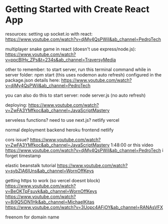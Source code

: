 # Getting Started with Create React App

resources:
setting up socket.io with react:
https://www.youtube.com/watch?v=djMy4QsPWiI&ab_channel=PedroTech

multiplayer snake game in react (doesn't use express/node.js):
https://www.youtube.com/watch?v=ppcBIHv_ZPs&t=234s&ab_channel=TraversyMedia

other to remember:
to start server, run this terminal command while in server folder:
npm start (this uses nodemon auto refresh)
configured in the package.json
details here: https://www.youtube.com/watch?v=djMy4QsPWiI&ab_channel=PedroTech

you can also do this to start server:
node server.js (no auto refresh)

deploying:
https://www.youtube.com/watch?v=ZwFA3YMfkoc&ab_channel=JavaScriptMastery

serveless functions?
need to use next.js?
netlify
vercel

normal deployment
backend heroku
frontend netlify

cors issue?
https://www.youtube.com/watch?v=ZwFA3YMfkoc&ab_channel=JavaScriptMastery 1:48:00
or this video https://www.youtube.com/watch?v=djMy4QsPWiI&ab_channel=PedroTech i forget timestamp

elastic beanstalk tutorial
https://www.youtube.com/watch?v=sybZlA6lUns&ab_channel=WornOffKeys

getting https to work (so vercel doesnt block)
https://www.youtube.com/watch?v=BeOKTpFsuvk&ab_channel=WornOffKeys
https://www.youtube.com/watch?v=8j9Q5iDN1Hk&ab_channel=MichaelKitas
https://www.youtube.com/watch?v=3Uopc4AFjOY&ab_channel=RANAsVFX

freenom for domain name
